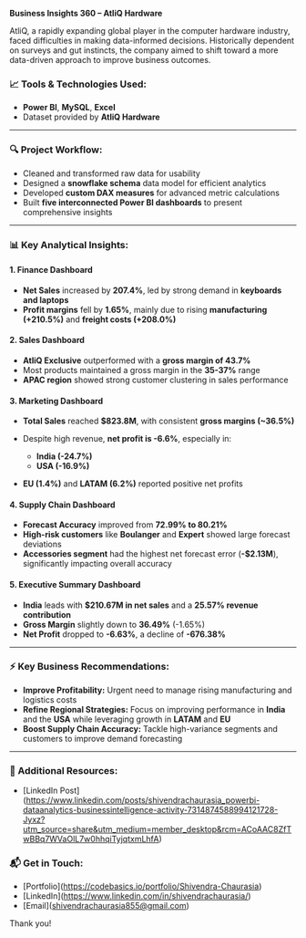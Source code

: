 **Business Insights 360 – AtliQ Hardware**

AtliQ, a rapidly expanding global player in the computer hardware industry, faced difficulties in making data-informed decisions. Historically dependent on surveys and gut instincts, the company aimed to shift toward a more data-driven approach to improve business outcomes.

### 📈 Tools & Technologies Used:

* **Power BI**, **MySQL**, **Excel**
* Dataset provided by **AtliQ Hardware**

---

### 🔍 Project Workflow:

* Cleaned and transformed raw data for usability
* Designed a **snowflake schema** data model for efficient analytics
* Developed **custom DAX measures** for advanced metric calculations
* Built **five interconnected Power BI dashboards** to present comprehensive insights

---

### 📊 Key Analytical Insights:

#### 1. **Finance Dashboard**

* **Net Sales** increased by **207.4%**, led by strong demand in **keyboards and laptops**
* **Profit margins** fell by **1.65%**, mainly due to rising **manufacturing (+210.5%)** and **freight costs (+208.0%)**

#### 2. **Sales Dashboard**

* **AtliQ Exclusive** outperformed with a **gross margin of 43.7%**
* Most products maintained a gross margin in the **35-37%** range
* **APAC region** showed strong customer clustering in sales performance

#### 3. **Marketing Dashboard**

* **Total Sales** reached **\$823.8M**, with consistent **gross margins (\~36.5%)**
* Despite high revenue, **net profit is -6.6%**, especially in:

  * **India (-24.7%)**
  * **USA (-16.9%)**
* **EU (1.4%)** and **LATAM (6.2%)** reported positive net profits

#### 4. **Supply Chain Dashboard**

* **Forecast Accuracy** improved from **72.99% to 80.21%**
* **High-risk customers** like **Boulanger** and **Expert** showed large forecast deviations
* **Accessories segment** had the highest net forecast error (**-\$2.13M**), significantly impacting overall accuracy

#### 5. **Executive Summary Dashboard**

* **India** leads with **\$210.67M in net sales** and a **25.57% revenue contribution**
* **Gross Margin** slightly down to **36.49%** (-1.65%)
* **Net Profit** dropped to **-6.63%**, a decline of **-676.38%**

---

### ⚡ Key Business Recommendations:

* **Improve Profitability:** Urgent need to manage rising manufacturing and logistics costs
* **Refine Regional Strategies:** Focus on improving performance in **India** and the **USA** while leveraging growth in **LATAM** and **EU**
* **Boost Supply Chain Accuracy:** Tackle high-variance segments and customers to improve demand forecasting

---

### 🔗 Additional Resources:

* \[LinkedIn Post](https://www.linkedin.com/posts/shivendrachaurasia_powerbi-dataanalytics-businessintelligence-activity-7314874588994121728-Jyxz?utm_source=share&utm_medium=member_desktop&rcm=ACoAAC8ZfTwBBq7WVaOlL7w0hhqiTyjqtxmLhfA)

### 📬 Get in Touch:

* \[Portfolio](https://codebasics.io/portfolio/Shivendra-Chaurasia)
* \[LinkedIn](https://www.linkedin.com/in/shivendrachaurasia/)
* \[Email](shivendrachaurasia855@gmail.com)

Thank you!
